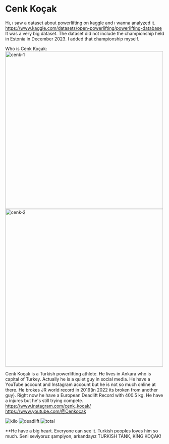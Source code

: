 # Cenk Koçak


Hı, ı saw a dataset about powerlifting on kaggle and ı wanna analyzed it.
https://www.kaggle.com/datasets/open-powerlifting/powerlifting-database
It was a very big dataset.
The dataset did not include the championship held in Estonia in December 2023. I added that championship myself.









Who is Cenk Koçak: 
<br>
<img width="500" alt="cenk-1" src="https://github.com/3G3M3N/Turkish_Powerlifters/assets/83331577/6abb5469-4b58-41a0-8026-9b87e6eac5f6">
<img width="500" alt="cenk-2" src="https://github.com/3G3M3N/Cenk_Kocak/assets/83331577/b9b3e919-f6c8-4577-8b6d-c04a09275a77">



Cenk Koçak is a Turkish powerlifting athlete. He lives in Ankara who is capital of Turkey. Actually he is a quiet guy in social media. He have a YouTube account and Instagram account but he is not so much online at there.
He brokes JR world record in 2019(in 2022 its broken from another guy).
Right now he have a European Deadlift Record with 400.5 kg.
He have a injures but he's still trying compete.
<br>
https://www.instagram.com/cenk_kocak/
<br>
https://www.youtube.com/@Cenkocak

![kilo](https://github.com/3G3M3N/Turkish_Powerlifters/assets/83331577/a173b628-e69e-4dff-a6b3-bdc71eba98ac)
![deadlift](https://github.com/3G3M3N/Turkish_Powerlifters/assets/83331577/16a3031b-813a-4586-b27c-87ad28eb0d82)
![total](https://github.com/3G3M3N/Turkish_Powerlifters/assets/83331577/f40100f9-e72f-486f-bc74-86a3e9c49246)



**He have a big heart. Everyone can see it. Turkish peoples loves him so much. Seni seviyoruz şampiyon, arkandayız TURKISH TANK, KİNG KOÇAK!
